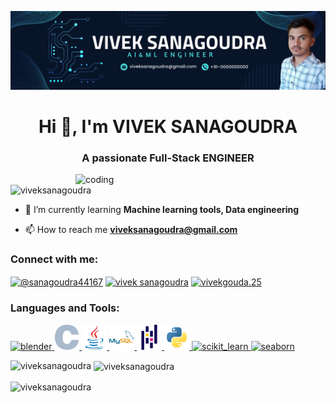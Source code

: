 ![logo](https://github.com/viveksanagoudra/viveksanagoudra/blob/main/banner.png)
<h1 align="center">Hi 👋, I'm VIVEK SANAGOUDRA</h1>
<h3 align="center">A passionate Full-Stack ENGINEER </h3>
<img align="right" alt="coding" width="400" src="https://github.com/viveksanagoudra/viveksanagoudra/assets/128734522/3f65b780-d6b5-443b-a744-87ae540c4b5b">
<p align="left"> <img src="https://komarev.com/ghpvc/?username=viveksanagoudra&label=Profile%20views&color=0e75b6&style=flat" alt="viveksanagoudra" /> </p>

- 🌱 I’m currently learning **Machine learning tools, Data engineering**

- 📫 How to reach me **viveksanagoudra@gmail.com**

<h3 align="left">Connect with me:</h3>
<p align="left">
<a href="https://twitter.com/@sanagoudra44167" target="blank"><img align="center" src="https://raw.githubusercontent.com/rahuldkjain/github-profile-readme-generator/master/src/images/icons/Social/twitter.svg" alt="@sanagoudra44167" height="30" width="40" /></a>
<a href="https://linkedin.com/in/vivek sanagoudra" target="blank"><img align="center" src="https://raw.githubusercontent.com/rahuldkjain/github-profile-readme-generator/master/src/images/icons/Social/linked-in-alt.svg" alt="vivek sanagoudra" height="30" width="40" /></a>
<a href="https://instagram.com/vivekgouda.25" target="blank"><img align="center" src="https://raw.githubusercontent.com/rahuldkjain/github-profile-readme-generator/master/src/images/icons/Social/instagram.svg" alt="vivekgouda.25" height="30" width="40" /></a>
</p>

<h3 align="left">Languages and Tools:</h3>
<p align="left"> <a href="https://www.blender.org/" target="_blank" rel="noreferrer"> <img src="https://download.blender.org/branding/community/blender_community_badge_white.svg" alt="blender" width="40" height="40"/> </a> <a href="https://www.cprogramming.com/" target="_blank" rel="noreferrer"> <img src="https://raw.githubusercontent.com/devicons/devicon/master/icons/c/c-original.svg" alt="c" width="40" height="40"/> </a> <a href="https://www.java.com" target="_blank" rel="noreferrer"> <img src="https://raw.githubusercontent.com/devicons/devicon/master/icons/java/java-original.svg" alt="java" width="40" height="40"/> </a> <a href="https://www.mysql.com/" target="_blank" rel="noreferrer"> <img src="https://raw.githubusercontent.com/devicons/devicon/master/icons/mysql/mysql-original-wordmark.svg" alt="mysql" width="40" height="40"/> </a> <a href="https://pandas.pydata.org/" target="_blank" rel="noreferrer"> <img src="https://raw.githubusercontent.com/devicons/devicon/2ae2a900d2f041da66e950e4d48052658d850630/icons/pandas/pandas-original.svg" alt="pandas" width="40" height="40"/> </a> <a href="https://www.python.org" target="_blank" rel="noreferrer"> <img src="https://raw.githubusercontent.com/devicons/devicon/master/icons/python/python-original.svg" alt="python" width="40" height="40"/> </a> <a href="https://scikit-learn.org/" target="_blank" rel="noreferrer"> <img src="https://upload.wikimedia.org/wikipedia/commons/0/05/Scikit_learn_logo_small.svg" alt="scikit_learn" width="40" height="40"/> </a> <a href="https://seaborn.pydata.org/" target="_blank" rel="noreferrer"> <img src="https://seaborn.pydata.org/_images/logo-mark-lightbg.svg" alt="seaborn" width="40" height="40"/> </a> </p>

<p><img align="left" src="https://github-readme-stats.vercel.app/api/top-langs?username=viveksanagoudra&show_icons=true&locale=en&layout=compact" alt="viveksanagoudra" /></p>

<p>&nbsp;<img align="center" src="https://github-readme-stats.vercel.app/api?username=viveksanagoudra&show_icons=true&locale=en" alt="viveksanagoudra" /></p>

<p><img align="center" src="https://github-readme-streak-stats.herokuapp.com/?user=viveksanagoudra&" alt="viveksanagoudra" /></p>

